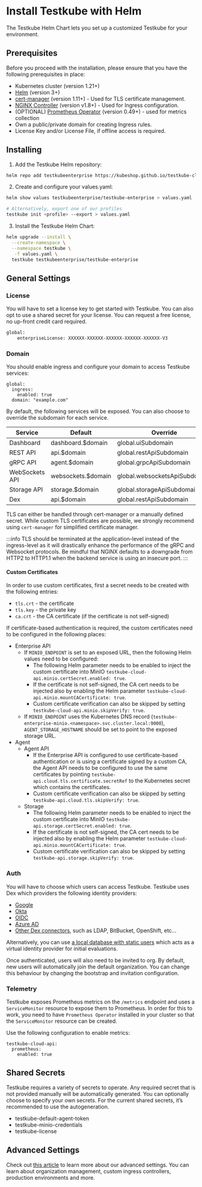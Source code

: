 # Install Testkube with Helm

The Testkube Helm Chart lets you set up a customized Testkube for your environment.

## Prerequisites

Before you proceed with the installation, please ensure that you have the following prerequisites in place:

- Kubernetes cluster (version 1.21+)
- [Helm](https://helm.sh/docs/intro/quickstart/) (version 3+)
- [cert-manager](https://cert-manager.io/docs/installation/) (version 1.11+) - Used for TLS certificate management.
- [NGINX Controller](https://kubernetes.github.io/ingress-nginx/user-guide/nginx-configuration/) (version v1.8+) - Used for Ingress configuration.
- (OPTIONAL) [Prometheus Operator](https://github.com/prometheus-operator/prometheus-operator) (version 0.49+) - used for metrics collection
- Own a public/private domain for creating Ingress rules.
- License Key and/or License File, if offline access is required.

## Installing

1. Add the Testkube Helm repository:

```bash
helm repo add testkubeenterprise https://kubeshop.github.io/testkube-cloud-charts
```

2. Create and configure your values.yaml:

```bash
helm show values testkubeenterprise/testkube-enterprise > values.yaml

# Alternatively, export one of our profiles
testkube init <profile> --export > values.yaml
```

3. Install the Testkube Helm Chart:

```bash
helm upgrade --install \
  --create-namespace \
  --namespace testkube \
   -f values.yaml \
  testkube testkubeenterprise/testkube-enterprise
```

## General Settings

### License

You will have to set a license key to get started with Testkube. You can also opt to use a shared secret for your license. You can request a free license, no up-front credit card required.

```bash
global:
	enterpriseLicense: XXXXXX-XXXXXX-XXXXXX-XXXXXX-XXXXXX-V3
```

### Domain

You should enable ingress and configure your domain to access Testkube services:

```
global:
  ingress:
    enabled: true
  domain: "example.com"
```

By default, the following services will be exposed. You can also choose to override the subdomain for each service.

| Service          | Default            | Override                       |
| ---------------- | ------------------ | ------------------------------ |
| Dashboard        | dashboard.$domain  | global.uiSubdomain             |
| REST API         | api.$domain        | global.restApiSubdomain        |
| gRPC API         | agent.$domain      | global.grpcApiSubdomain        |
| WebSockets API   | websockets.$domain | global.websocketsApiSubdomain  |
| Storage API      | storage.$domain    | global.storageApiSubdomain     |
| Dex              | api.$domain        | global.restApiSubdomain        |

TLS can either be handled through cert-manager or a manually defined secret. While custom TLS certificates are possible, we strongly recommend using `cert-manager` for simplified certificate manager.

:::info
TLS should be terminated at the application-level instead of the ingress-level as it will drastically enhance the performance of the gRPC and Websocket protocols. Be mindful that NGINX defaults to a downgrade from HTTP2 to HTTP1.1 when the backend service is using an insecure port.
:::

#### Custom Certificates

In order to use custom certificates, first a secret needs to be created with the following entries:

- `tls.crt` - the certificate
- `tls.key` - the private key
- `ca.crt` - the CA certificate (if the certificate is not self-signed)

If certificate-based authentication is required, the custom certificates need to be configured in the following places:

- Enterprise API
  - If `MINIO_ENDPOINT` is set to an exposed URL, then the following Helm values need to be configured:
    - The following Helm parameter needs to be enabled to inject the custom certificate into MinIO `testkube-cloud-api.minio.certSecret.enabled: true`.
    - If the certificate is not self-signed, the CA cert needs to be injected also by enabling the Helm parameter `testkube-cloud-api.minio.mountCACertificate: true`.
    - Custom certificate verification can also be skipped by setting `testkube-cloud-api.minio.skipVerify: true`.
  - If `MINIO_ENDPOINT` uses the Kubernetes DNS record (`testkube-enterprise-minio.<namespace>.svc.cluster.local:9000`), `AGENT_STORAGE_HOSTNAME` should be set to point to the exposed storage URL.
- Agent
  - Agent API
    - If the Enterprise API is configured to use certificate-based authentication or is using a certificate signed by a custom CA, the Agent API needs to be configured to use the same certificates by pointing `testkube-api.cloud.tls.certificate.secretRef` to the Kubernetes secret which contains the certificates.
    - Custom certificate verification can also be skipped by setting `testkube-api.cloud.tls.skipVerify: true`.
  - Storage
    - The following Helm parameter needs to be enabled to inject the custom certificate into MinIO `testkube-api.storage.certSecret.enabled: true`.
    - If the certificate is not self-signed, the CA cert needs to be injected also by enabling the Helm parameter `testkube-cloud-api.minio.mountCACertificate: true`.
    - Custom certificate verification can also be skipped by setting `testkube-api.storage.skipVerify: true`.

### Auth

You will have to choose which users can access Testkube. Testkube uses Dex which providers the following identity providers:

- [Google](https://docs.testkube.io/testkube-pro-on-prem/articles/auth/#google)
- [Okta](https://docs.testkube.io/testkube-pro-on-prem/articles/auth/#azure-ad)
- [OIDC](https://docs.testkube.io/testkube-pro-on-prem/articles/auth/#okta)
- [Azure AD](https://docs.testkube.io/testkube-pro-on-prem/articles/auth/#azure-ad)
- [Other Dex connectors](https://dexidp.io/docs/connectors/), such as LDAP, BitBucket, OpenShift, etc…

Alternatively, you can use [a local database with static users](https://docs.testkube.io/testkube-pro-on-prem/articles/auth/#static-users) which acts as a virtual identity provider for initial evaluations.

Once authenticated, users will also need to be invited to org. By default, new users will automatically join the default organization. You can change this behaviour by changing the bootstrap and invitation configuration.

### Telemetry

Testkube exposes Prometheus metrics on the `/metrics` endpoint and uses a `ServiceMonitor` resource to expose them to Prometheus. In order for this to work, you need to have `Prometheus Operator` installed in your cluster so that the `ServiceMonitor` resource can be created.

Use the following configuration to enable metrics:

```helm
testkube-cloud-api:
  prometheus:
    enabled: true
```

## Shared Secrets

Testkube requires a variety of secrets to operate. Any required secret that is not provided manually will be automatically generated. You can optionally choose to specify your own secrets. For the current shared secrets, it’s recommended to use the autogeneration.

- testkube-default-agent-token
- testkube-minio-credentials
- testkube-license

[license]: https://testkube.io/download

## Advanced Settings

Check out [this article][advanced] to learn more about our advanced settings. You can learn about organization management, custom ingress controllers, production environments and more.

[advanced]: /articles/install/advanced-install
